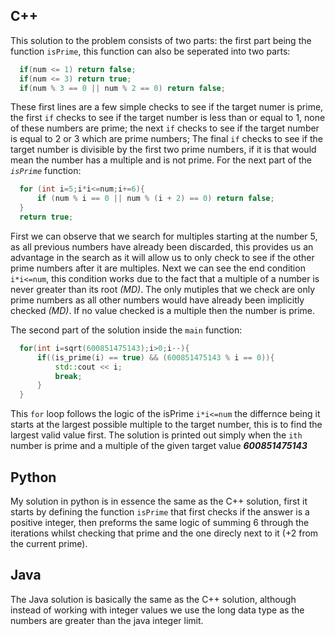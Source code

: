 ## C++
  This solution to the problem consists of two parts: the first part being the function
  ```isPrime```, this function can also be seperated into two parts:
  ``` C++
    if(num <= 1) return false;
    if(num <= 3) return true;
    if(num % 3 == 0 || num % 2 == 0) return false;
  ```
  These first lines are a few simple checks to see if the target numer is prime, the first `if`
  checks to see if the target number is less than or equal to 1, none of these numbers are prime;
  the next `if` checks to see if the target number is equal to 2 or 3 which are prime numbers; 
  The final `if` checks to see if the target number is divisible by the first two prime numbers,
  if it is that would mean the number has a multiple and is not prime.
  For the next part of the *`isPrime`* function:
  ``` C++
    for (int i=5;i*i<=num;i+=6){
        if (num % i == 0 || num % (i + 2) == 0) return false;
    }
    return true;
  ```
  First we can observe that we search for multiples starting at the number 5, as all previous numbers have 
  already been discarded, this provides us an advantage in the search as it will allow us to only check to
  see if the other prime numbers after it are multiples. Next we can see the end condition `i*i<=num`, this
  condition works due to the fact that a multiple of a number is never greater than its root *(MD)*. The only 
  mutiples that we check are only prime numbers as all other numbers would have already been implicitly checked 
  *(MD)*. If no value checked is a multiple then the number is prime.
  
  The second part of the solution inside the `main` function:
  ``` C++
    for(int i=sqrt(600851475143);i>0;i--){
        if((is_prime(i) == true) && (600851475143 % i == 0)){ 
            std::cout << i;
            break;
        }
    }
  ```
  This `for` loop follows the logic of the isPrime `i*i<=num` the differnce being it starts at the largest possible
  multiple to the target number, this is to find the largest valid value first. The solution is printed out simply 
  when the `ith` number is prime and a multiple of the given target value ***600851475143***
  
## Python
  My solution in python is in essence the same as the C++ solution, first it starts by defining the function ```isPrime```
  that first checks if the answer is a positive integer, then preforms the same logic of summing 6 through the iterations
  whilst checking that prime and the one direcly next to it (+2 from the current prime). 
  
## Java
  The Java solution is basically the same as the C++ solution, although instead of working with integer values we use
  the long data type as the numbers are greater than the java integer limit.
